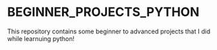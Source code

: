 # BEGINNER_PROJECTS_PYTHON
This repository contains some beginner to advanced projects that I did while learnuing python!
